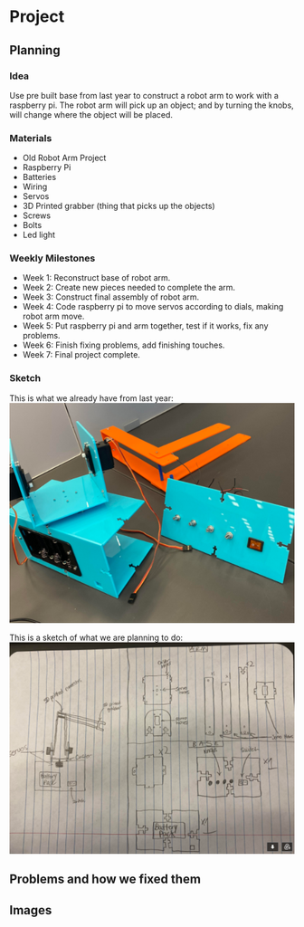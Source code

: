 # Project
## Planning
### Idea
Use pre built base from last year to construct a robot arm to work with a raspberry pi. The robot arm will pick up an object; and by turning the knobs, will change where the object will be placed. 
### Materials
- Old Robot Arm Project 
- Raspberry Pi
- Batteries
- Wiring
- Servos
- 3D Printed grabber (thing that picks up the objects)
- Screws
- Bolts
- Led light
### Weekly Milestones
- Week 1: Reconstruct base of robot arm.
- Week 2: Create new pieces needed to complete the arm.
- Week 3: Construct final assembly of robot arm. 
- Week 4: Code raspberry pi to move servos according to dials, making robot arm move. 
- Week 5: Put raspberry pi and arm together, test if it works, fix any problems. 
- Week 6: Finish fixing problems, add finishing touches. 
- Week 7: Final project complete.  
### Sketch
This is what we already have from last year:
![robotarm](images/robotarm.png)

This is a sketch of what we are planning to do:
![sketch](images/sketch.png)
## Problems and how we fixed them

## Images

